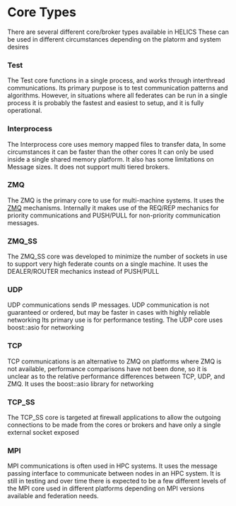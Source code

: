 # Core Types

There are several different core/broker types available in HELICS
These can be used in different circumstances depending on the platorm and system desires

### Test

The Test core functions in a single process, and works through interthread communications.
Its primary purpose is to test communication patterns and algorithms.  However, in situations
where all federates can be run in a single process it is probably the fastest and easiest to setup, and it is fully operational.

### Interprocess

The Interprocess core uses memory mapped files to transfer data, In some circumstances it can be faster than the other cores
It can only be used inside a single shared memory platform.  It also has some limitations on Message sizes.  It does not support
multi tiered brokers.

### ZMQ

The ZMQ is the primary core to use for multi-machine systems.  It uses the
[ZMQ](zeromq.com) mechanisms.  Internally it makes use of the REQ/REP mechanics for priority
communications and PUSH/PULL for non-priority communication messages.

### ZMQ_SS

The ZMQ_SS core was developed to minimize the number of sockets in use to support very high federate counts on a single machine.  It uses the DEALER/ROUTER mechanics instead of PUSH/PULL

### UDP

UDP communications sends IP messages.  UDP communication is not guaranteed or ordered,  but may be faster in cases with highly reliable networking
Its primary use is for performance testing.  The UDP core uses boost::asio for networking

### TCP

TCP communications is an alternative to ZMQ on platforms where ZMQ is not available,  performance comparisons have not been done, so it is unclear as to the relative performance differences
between TCP, UDP, and ZMQ.  It uses the boost::asio library for networking

### TCP_SS

The TCP_SS core is targeted at firewall applications to allow the outgoing connections to be made from the cores or brokers and have only a single external socket exposed

### MPI

MPI communications is often used in HPC systems.  It uses the message passing interface to communicate between nodes in an
HPC system.  It is still in testing and over time there is expected to be a few
different levels of the MPI core used in different platforms depending on MPI versions available and federation needs.
